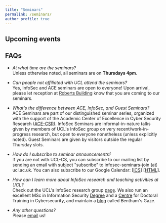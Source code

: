 ```yaml
---
title: "Seminars"
permalink: /seminars/
author_profile: true
---
```


Upcoming events
---


FAQs
---

- *At what time are the seminars?*  
Unless otherwise noted, all seminars are on **Thursdays 4pm**.

- *Can people not affiliated with UCL attend the seminars?*  
Yes, InfoSec and ACE seminars are open to everyone! Upon arrival, please let reception at [Roberts Building](https://www.ucl.ac.uk/maps/roberts-building) know that you are coming to our seminars.


- *What's the difference between ACE, InfoSec, and Guest Seminars?*  
ACE Seminars are part of our distinguished seminar series, organized with the support of the Academic Center of Excellence in Cyber Security Research ([ACE-CSR](https://www.ucl.ac.uk/cybersecurity-centre-of-excellence/)). InfoSec Seminars are informal-in-nature talks given by members of UCL's InfoSec group on very recent/work-in-progress research, but open to everyone nonetheless (unless explicitly noted). Guest Seminars are given by visitors outside the regular Thursday slots.

- *How do I subscribe to seminar announcements?*  
If you are not with UCL-CS, you can subscribe to our mailing list by sending an email with subject "subscribe" to infosec-seminars-join (at) ucl.ac.uk.
You can also subscribe to our Google Calendar: \[[ICS](https://www.google.com/calendar/ical/pk0m34jd9tiad42vk08vhlphbs%40group.calendar.google.com/public/basic.ics)\] \[[HTML](https://www.google.com/calendar/embed?src=pk0m34jd9tiad42vk08vhlphbs%40group.calendar.google.com&ctz=Europe/London)\].

- *How can I learn more about InfoSec research and teaching activities at UCL?*  
Check out the UCL's InfoSec research group [page](/about). We also run an excellent MSc in Information Security [Degree](https://www.ucl.ac.uk/computer-science/study/postgraduate-taught/information-security-msc) and a [Centre](https://www.ucl.ac.uk/cybersecurity-cdt/) for Doctoral Training in Cybersecurity, and maintain a [blog](https://benthamsgaze.org/) called Bentham's Gaze.

- *Any other questions?*  
Please [email](mailto:silpa.shah@ucl.ac.uk) us!
